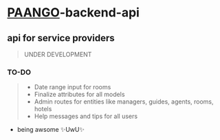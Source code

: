 # [PAANGO](https://paango.org)-backend-api
## api for service providers


>  UNDER DEVELOPMENT

### TO-DO
> - Date range input for rooms
> - Finalize attributes for all models
> - Admin routes for entities like managers, guides, agents, rooms, hotels
> - Help messages and tips for all users

- being awsome ✨UwU✨